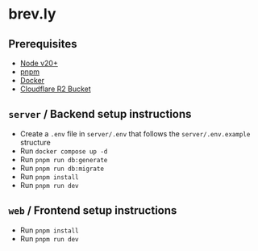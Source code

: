 # brev.ly

## Prerequisites
- [Node v20+](https://nodejs.org/en)
- [pnpm](https://pnpm.io/)
- [Docker](https://www.docker.com/)
- [Cloudflare R2 Bucket](https://www.cloudflare.com/en-ca/developer-platform/products/r2/)

## `server` / Backend setup instructions

- Create a `.env` file in `server/.env` that follows the `server/.env.example` structure
- Run `docker compose up -d`
- Run `pnpm run db:generate`
- Run `pnpm run db:migrate`
- Run `pnpm install`
- Run `pnpm run dev`

## `web` / Frontend setup instructions
- Run `pnpm install`
- Run `pnpm run dev`
